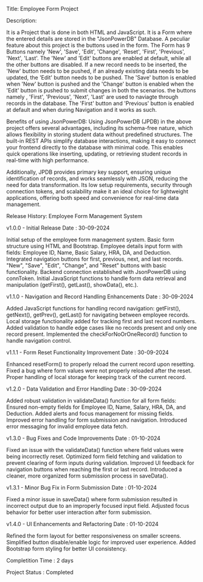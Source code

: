 Title: Employee Form Project

Description: 

It is a Project that is done in both HTML and JavaScript. It is a Form where the entered details are stored in the "JsonPowerDB" Database. A peculiar feature about this project is the buttons used in the form. The Form has 9 Buttons namely 'New', 'Save', 'Edit', 'Change', 'Reset', 'First', 'Previous', 'Next', 'Last'. The 'New' and 'Edit' buttons are enabled at default, while all the other buttons are disabled. If a new record needs to be inserted, the 'New' button needs to be pushed, if an already existing data needs to be updated, the 'Edit' button needs to be pushed. The 'Save' button is enabled when 'New' button is pushed and the 'Change' button is enabled when the 'Edit' button is pushed to submit changes in both the scenarios. the buttons namely , 'First', 'Previous', 'Next', 'Last' are used to naviagte through records in the database. The 'First' button and 'Previous' button is enabled at default and when during Navigation and it works as such.

Benefits of using JsonPowerDB: Using JsonPowerDB (JPDB) in the above project offers several advantages, including its schema-free nature, which allows flexibility in storing student data without predefined structures. The built-in REST APIs simplify database interactions, making it easy to connect your frontend directly to the database with minimal code. This enables quick operations like inserting, updating, or retrieving student records in real-time with high performance.

Additionally, JPDB provides primary key support, ensuring unique identification of records, and works seamlessly with JSON, reducing the need for data transformation. Its low setup requirements, security through connection tokens, and scalability make it an ideal choice for lightweight applications, offering both speed and convenience for real-time data management.

Release History: Employee Form Management System


v1.0.0 - Initial Release
Date : 30-09-2024

Initial setup of the employee form management system.
Basic form structure using HTML and Bootstrap.
Employee details input form with fields: Employee ID, Name, Basic Salary, HRA, DA, and Deduction.
Integrated navigation buttons for first, previous, next, and last records.
"New", "Save", "Edit", "Change", and "Reset" buttons with basic functionality.
Backend connection established with JsonPowerDB using connToken.
Initial JavaScript functions to handle form data retrieval and manipulation (getFirst(), getLast(), showData(), etc.).


v1.1.0 - Navigation and Record Handling Enhancements
Date : 30-09-2024

Added JavaScript functions for handling record navigation:
getFirst(), getNext(), getPrev(), getLast() for navigating between employee records.
Local storage functionality added for tracking first and last record numbers.
Added validation to handle edge cases like no records present and only one record present.
Implemented the checkForNoOrOneRecord() function to handle navigation control.


v1.1.1 - Form Reset Functionality Improvement
Date : 30-09-2024

Enhanced resetForm() to properly reload the current record upon resetting.
Fixed a bug where form values were not properly reloaded after the reset.
Proper handling of local storage for keeping track of the current record.


v1.2.0 - Data Validation and Error Handling
Date : 30-09-2024

Added robust validation in validateData() function for all form fields:
Ensured non-empty fields for Employee ID, Name, Salary, HRA, DA, and Deduction.
Added alerts and focus management for missing fields.
Improved error handling for form submission and navigation.
Introduced error messaging for invalid employee data fetch.


v1.3.0 - Bug Fixes and Code Improvements
Date : 01-10-2024

Fixed an issue with the validateData() function where field values were being incorrectly reset.
Optimized form field fetching and validation to prevent clearing of form inputs during validation.
Improved UI feedback for navigation buttons when reaching the first or last record.
Introduced a cleaner, more organized form submission process in saveData().


v1.3.1 - Minor Bug Fix in Form Submission
Date : 01-10-2024

Fixed a minor issue in saveData() where form submission resulted in incorrect output due to an improperly focused input field.
Adjusted focus behavior for better user interaction after form submission.


v1.4.0 - UI Enhancements and Refactoring
Date : 01-10-2024

Refined the form layout for better responsiveness on smaller screens.
Simplified button disable/enable logic for improved user experience.
Added Bootstrap form styling for better UI consistency.


Completition Time : 2 days

Project Status : Completed
